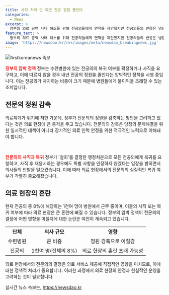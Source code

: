 ```yaml
---
title: 사직 처리 안 되면 전공 정원 줄인다
categories:
  - News
excerpt: >
  정부의 의료 공백 사태 해소를 위해 전공의들에게 면책을 제안했지만 전공의들의 반응은 냉담합니다. 정부는 수련병원에게 전공의의 복귀 여부를 요청하고, 이에 따르지 않을 경우 내년도 전공의 정원을 줄일 수 있다는 압박을 가하고 있습니다. 전공의들의 복귀 여부와 관련된 정부의 조치에 따른 병원들의 불이익과 전문의의 수련 및 자격 인정과 관련한 정부의 결정에 대한 논란이 이어지고 있습니다. 이에 대한 전공의들의 반응과 돌아오는 인원에 대한 미지수가 남아있습니다. [150자]
feature_text: >
  정부의 의료 공백 사태 해소를 위해 전공의들에게 면책을 제안했지만 전공의들의 반응은 냉담합니다. 정부는 수련병원에게 전공의의 복귀 여부를 요청하고, 이에 따르지 않을 경우 내년도 전공의 정원을 줄일 수 있다는 압박을 가하고 있습니다. 전공의들의 복귀 여부와 관련된 정부의 조치에 따른 병원들의 불이익과 전문의의 수련 및 자격 인정과 관련한 정부의 결정에 대한 논란이 이어지고 있습니다. 이에 대한 전공의들의 반응과 돌아오는 인원에 대한 미지수가 남아있습니다. [150자]
image: 'https://newsdao.kr/res/images/meta/newsdao_breakingnews.jpg'
---
```


<p><img src="https://newsdao.kr/res/images/meta/newsdao_breakingnews.jpg" alt="firstkoreanews 속보" /></p>

<p><b><span style="color: #ee2323;">정부의 압박 정책</span></b>
정부는 수련병원에 있는 전공의의 복귀 여부를 확정하거나 사직을 요구하고, 이에 따르지 않을 경우 내년 전공의 정원을 줄인다는 압박적인 정책을 시행 중입니다. 이는 전공의가 차지하는 비중이 크기 때문에 병원들에게 불이익을 초래할 수 있는 조치입니다.</p>

<h2 data-ke-size="size26">전문의 정원 감축</h2>

<p>의료체계가 위기에 처한 가운데, 정부가 전문의의 정원을 감축하는 방안을 고려하고 있다는 것은 의료 현장에 큰 충격을 주고 있습니다. 전문의의 감축은 당장의 문제해결을 위한 일시적인 대책이 아니라 장기적인 의료 인력 안정을 위한 적극적인 노력으로 이해돼야 합니다.</p>

<p data-ke-size="size16">&nbsp;</p>

<p><b><span style="color: #ee2323;">전문의의 사직과 복귀</span></b>
정부가 '철회'를 결정한 행정처분으로 모든 전공의에게 복귀를 요청하고, 사직 후 재응시하는 경우에도 특별 사항을 인정하지 않겠다는 입장을 밝히면서 의사들의 반발을 일으켰습니다. 이에 따라 의료 현장에서의 전문의의 실질적인 복귀 여부가 각별히 중요해졌습니다.</p>

<h2 data-ke-size="size26">의료 현장의 혼란</h2>

<p>현재 전공의 중 8%에 해당하는 1천여 명이 병원에서 근무 중이며, 이들의 사직 또는 복귀 여부에 따라 의료 현장은 큰 혼란에 빠질 수 있습니다. 정부의 압박 정책이 전문의의 결정에 어떤 영향을 미칠지에 대한 논란은 여전히 계속되고 있습니다.</p>

<table>
    <tr>
        <td style="text-align: center; height: 17px;"><b>단체</b></td>
        <td style="text-align: center; height: 17px;"><b>의사 규모</b></td>
        <td style="text-align: center; height: 17px;"><b>영향</b></td>
    </tr>
    <tr>
        <td style="text-align: center; height: 17px;">수련병원</td>
        <td style="text-align: center; height: 17px;">큰 비중</td>
        <td style="text-align: center; height: 17px;">정원 감축으로 이질감</td>
    </tr>
    <tr>
        <td style="text-align: center; height: 17px;">전공의</td>
        <td style="text-align: center; height: 17px;">1천여 명(전체의 8%)</td>
        <td style="text-align: center; height: 17px;">의료 현장의 혼란 초래 가능성</td>
    </tr>
</table>

<p>의료 현장에서의 전문의의 결정은 의료 서비스 제공에 직접적인 영향을 미치므로, 이에 대한 정책적 처리가 중요합니다. 이러한 과정에서 의료 현장의 안정과 현실적인 운영을 고려하는 것이 필요합니다.</p>
실시간 뉴스 속보는, <a href="https://newsdao.kr" rel="dofollow">https://newsdao.kr</a>


